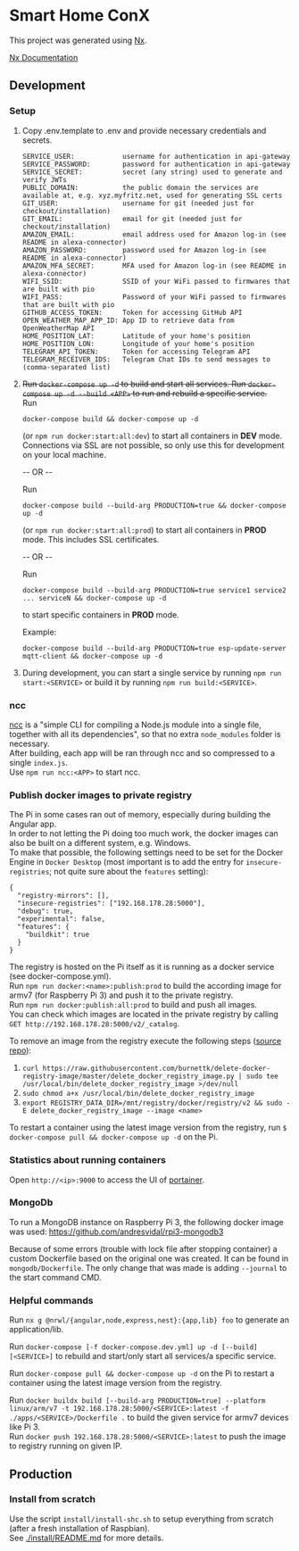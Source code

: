 # Smart Home ConX

This project was generated using [Nx](https://nx.dev).

[Nx Documentation](https://nx.dev/angular)

## Development

### Setup

1. Copy .env.template to .env and provide necessary credentials and secrets.  

       SERVICE_USER:            username for authentication in api-gateway  
       SERVICE_PASSWORD:        password for authentication in api-gateway  
       SERVICE_SECRET:          secret (any string) used to generate and verify JWTs  
       PUBLIC_DOMAIN:           the public domain the services are available at, e.g. xyz.myfritz.net, used for generating SSL certs  
       GIT_USER:                username for git (needed just for checkout/installation)  
       GIT_EMAIL:               email for git (needed just for checkout/installation)  
       AMAZON_EMAIL:            email address used for Amazon log-in (see README in alexa-connector)  
       AMAZON_PASSWORD:         password used for Amazon log-in (see README in alexa-connector)  
       AMAZON_MFA_SECRET:       MFA used for Amazon log-in (see README in alexa-connector)  
       WIFI_SSID:               SSID of your WiFi passed to firmwares that are built with pio  
       WIFI_PASS:               Password of your WiFi passed to firmwares that are built with pio  
       GITHUB_ACCESS_TOKEN:     Token for accessing GitHub API  
       OPEN_WEATHER_MAP_APP_ID: App ID to retrieve data from OpenWeatherMap API  
       HOME_POSITION_LAT:       Latitude of your home's position  
       HOME_POSITION_LON:       Longitude of your home's position  
       TELEGRAM_API_TOKEN:      Token for accessing Telegram API  
       TELEGRAM_RECEIVER_IDS:   Telegram Chat IDs to send messages to (comma-separated list)  
2. ~~Run `docker-compose up -d` to build and start all services. Run `docker-compose up -d --build <APP>` to run and rebuild a specific service.~~  
   Run

       docker-compose build && docker-compose up -d

   (or `npm run docker:start:all:dev`) to start all containers in **DEV** mode. Connections via SSL are not possible, so only use this for development on your local machine.

   -- OR --

   Run

       docker-compose build --build-arg PRODUCTION=true && docker-compose up -d

   (or `npm run docker:start:all:prod`) to start all containers in **PROD** mode. This includes SSL certificates.

   -- OR --

   Run

       docker-compose build --build-arg PRODUCTION=true service1 service2 ... serviceN && docker-compose up -d

   to start specific containers in **PROD** mode.

   Example:

       docker-compose build --build-arg PRODUCTION=true esp-update-server mqtt-client && docker-compose up -d

3. During development, you can start a single service by running `npm run start:<SERVICE>` or build it by running `npm run build:<SERVICE>`.

### ncc

[ncc](https://github.com/vercel/ncc) is a "simple CLI for compiling a Node.js module into a single file, together with all its dependencies", so that no extra `node_modules` folder is necessary.  
After building, each app will be ran through ncc and so compressed to a single `index.js`.  
Use `npm run ncc:<APP>` to start ncc.

### Publish docker images to private registry

The Pi in some cases ran out of memory, especially during building the Angular app.  
In order to not letting the Pi doing too much work, the docker images can also be built on a different system, e.g. Windows.  
To make that possible, the following settings need to be set for the Docker Engine in `Docker Desktop` (most important is to add the entry for `insecure-registries`; not quite sure about the `features` setting):  

```
{
  "registry-mirrors": [],
  "insecure-registries": ["192.168.178.28:5000"],
  "debug": true,
  "experimental": false,
  "features": {
    "buildkit": true
  }
}
```

The registry is hosted on the Pi itself as it is running as a docker service (see docker-compose.yml).  
Run `npm run docker:<name>:publish:prod` to build the according image for armv7 (for Raspberry Pi 3) and push it to the private registry.  
Run `npm run docker:publish:all:prod` to build and push all images.  
You can check which images are located in the private registry by calling `GET http://192.168.178.28:5000/v2/_catalog`.  

To remove an image from the registry execute the following steps ([source repo](https://github.com/burnettk/delete-docker-registry-image)):  
1. `curl https://raw.githubusercontent.com/burnettk/delete-docker-registry-image/master/delete_docker_registry_image.py | sudo tee /usr/local/bin/delete_docker_registry_image >/dev/null`
2. `sudo chmod a+x /usr/local/bin/delete_docker_registry_image`
3. `export REGISTRY_DATA_DIR=/mnt/registry/docker/registry/v2 && sudo -E delete_docker_registry_image --image <name>`

To restart a container using the latest image version from the registry, run `$ docker-compose pull && docker-compose up -d` on the Pi.

### Statistics about running containers

Open `http://<ip>:9000` to access the UI of [portainer](https://www.portainer.io/).

### MongoDb

To run a MongoDB instance on Raspberry Pi 3, the following docker image was used: https://github.com/andresvidal/rpi3-mongodb3  

Because of some errors (trouble with lock file after stopping container) a custom Dockerfile based on the original one was created. It can be found in `mongodb/Dockerfile`. The only change that was made is adding `--journal` to the start command CMD.  

### Helpful commands

Run `nx g @nrwl/{angular,node,express,nest}:{app,lib} foo` to generate an application/lib.

Run `docker-compose [-f docker-compose.dev.yml] up -d [--build] [<SERVICE>]` to rebuild and start/only start all services/a specific service.

Run `docker-compose pull && docker-compose up -d` on the Pi to restart a container using the latest image version from the registry.

Run `docker buildx build [--build-arg PRODUCTION=true] --platform linux/arm/v7 -t 192.168.178.28:5000/<SERVICE>:latest -f ./apps/<SERVICE>/Dockerfile .` to build the given service for armv7 devices like Pi 3.  
Run `docker push 192.168.178.28:5000/<SERVICE>:latest` to push the image to registry running on given IP.

## Production

### Install from scratch

Use the script `install/install-shc.sh` to setup everything from scratch (after a fresh installation of Raspbian).  
See [./install/README.md](./install/README.md) for more details. 